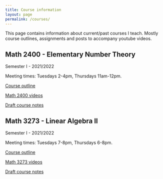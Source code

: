 ```yaml
---
title: Course information
layout: page
permalink: /courses/
---
```

This page contains information about current/past courses I teach. Mostly course outlines, assignments and posts to accompany youtube videos.

## Math 2400 - Elementary Number Theory ##

Semester I - 2021/2022

Meeting times: Tuesdays 2-4pm, Thursdays 11am-12pm.

[Course outline](/courses/math-2400/math-2400-course-outline)

[Math 2400 videos](/courses/math-2400/Math-2400-videos)

[Draft course notes](/courses/math-2400/Math2400notes.pdf)

## Math 3273 - Linear Algebra II

Semester I - 2021/2022

Meeting times: Tuesdays 7-8pm, Thursdays 6-8pm.

[Course outline](/courses/math-3237/math-3273-course-outline)

[Math 3273 videos](/courses/math-3273/Math-3273-videos)

[Draft course notes](/courses/math-3273/linear-algebra-2.pdf)
